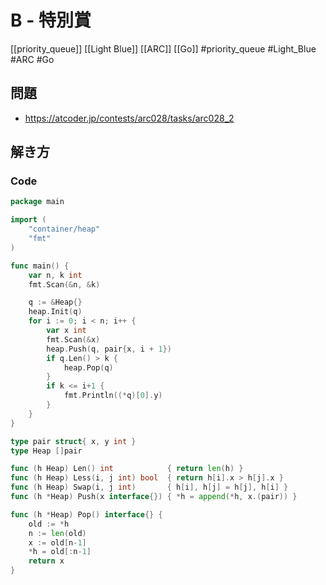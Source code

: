 # B - 特別賞
[[priority_queue]] [[Light Blue]] [[ARC]] [[Go]]
#priority_queue #Light_Blue #ARC #Go 

## 問題
- https://atcoder.jp/contests/arc028/tasks/arc028_2

## 解き方
### Code
```go
package main

import (
	"container/heap"
	"fmt"
)

func main() {
	var n, k int
	fmt.Scan(&n, &k)

	q := &Heap{}
	heap.Init(q)
	for i := 0; i < n; i++ {
		var x int
		fmt.Scan(&x)
		heap.Push(q, pair{x, i + 1})
		if q.Len() > k {
			heap.Pop(q)
		}
		if k <= i+1 {
			fmt.Println((*q)[0].y)
		}
	}
}

type pair struct{ x, y int }
type Heap []pair

func (h Heap) Len() int            { return len(h) }
func (h Heap) Less(i, j int) bool  { return h[i].x > h[j].x }
func (h Heap) Swap(i, j int)       { h[i], h[j] = h[j], h[i] }
func (h *Heap) Push(x interface{}) { *h = append(*h, x.(pair)) }

func (h *Heap) Pop() interface{} {
	old := *h
	n := len(old)
	x := old[n-1]
	*h = old[:n-1]
	return x
}
```